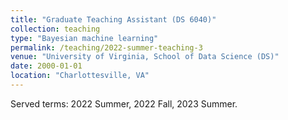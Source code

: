 ```yaml
---
title: "Graduate Teaching Assistant (DS 6040)"
collection: teaching
type: "Bayesian machine learning"
permalink: /teaching/2022-summer-teaching-3
venue: "University of Virginia, School of Data Science (DS)"
date: 2000-01-01
location: "Charlottesville, VA"
---
```


Served terms: 2022 Summer, 2022 Fall, 2023 Summer.
